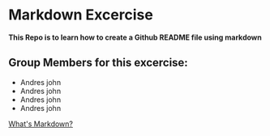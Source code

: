 # Markdown Excercise

**This Repo is to learn how to create a Github README file using markdown**

## Group Members for this excercise:

- Andres john
- Andres john
- Andres john
- Andres john

[What's Markdown?](docs/markdown.md)
